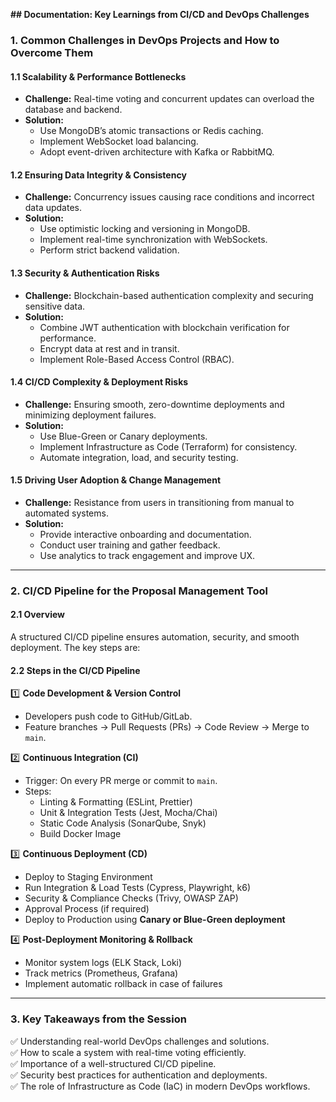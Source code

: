 **## Documentation: Key Learnings from CI/CD and DevOps Challenges**

### **1. Common Challenges in DevOps Projects and How to Overcome Them**

#### **1.1 Scalability & Performance Bottlenecks**
- **Challenge:** Real-time voting and concurrent updates can overload the database and backend.
- **Solution:**
  - Use MongoDB’s atomic transactions or Redis caching.
  - Implement WebSocket load balancing.
  - Adopt event-driven architecture with Kafka or RabbitMQ.

#### **1.2 Ensuring Data Integrity & Consistency**
- **Challenge:** Concurrency issues causing race conditions and incorrect data updates.
- **Solution:**
  - Use optimistic locking and versioning in MongoDB.
  - Implement real-time synchronization with WebSockets.
  - Perform strict backend validation.

#### **1.3 Security & Authentication Risks**
- **Challenge:** Blockchain-based authentication complexity and securing sensitive data.
- **Solution:**
  - Combine JWT authentication with blockchain verification for performance.
  - Encrypt data at rest and in transit.
  - Implement Role-Based Access Control (RBAC).

#### **1.4 CI/CD Complexity & Deployment Risks**
- **Challenge:** Ensuring smooth, zero-downtime deployments and minimizing deployment failures.
- **Solution:**
  - Use Blue-Green or Canary deployments.
  - Implement Infrastructure as Code (Terraform) for consistency.
  - Automate integration, load, and security testing.

#### **1.5 Driving User Adoption & Change Management**
- **Challenge:** Resistance from users in transitioning from manual to automated systems.
- **Solution:**
  - Provide interactive onboarding and documentation.
  - Conduct user training and gather feedback.
  - Use analytics to track engagement and improve UX.

---

### **2. CI/CD Pipeline for the Proposal Management Tool**

#### **2.1 Overview**
A structured CI/CD pipeline ensures automation, security, and smooth deployment. The key steps are:

#### **2.2 Steps in the CI/CD Pipeline**

1️⃣ **Code Development & Version Control**
- Developers push code to GitHub/GitLab.
- Feature branches → Pull Requests (PRs) → Code Review → Merge to `main`.

2️⃣ **Continuous Integration (CI)**
- Trigger: On every PR merge or commit to `main`.
- Steps:
  - Linting & Formatting (ESLint, Prettier)
  - Unit & Integration Tests (Jest, Mocha/Chai)
  - Static Code Analysis (SonarQube, Snyk)
  - Build Docker Image

3️⃣ **Continuous Deployment (CD)**
- Deploy to Staging Environment
- Run Integration & Load Tests (Cypress, Playwright, k6)
- Security & Compliance Checks (Trivy, OWASP ZAP)
- Approval Process (if required)
- Deploy to Production using **Canary or Blue-Green deployment**

4️⃣ **Post-Deployment Monitoring & Rollback**
- Monitor system logs (ELK Stack, Loki)
- Track metrics (Prometheus, Grafana)
- Implement automatic rollback in case of failures

---

### **3. Key Takeaways from the Session**

✅ Understanding real-world DevOps challenges and solutions.  
✅ How to scale a system with real-time voting efficiently.  
✅ Importance of a well-structured CI/CD pipeline.  
✅ Security best practices for authentication and deployments.  
✅ The role of Infrastructure as Code (IaC) in modern DevOps workflows.  


